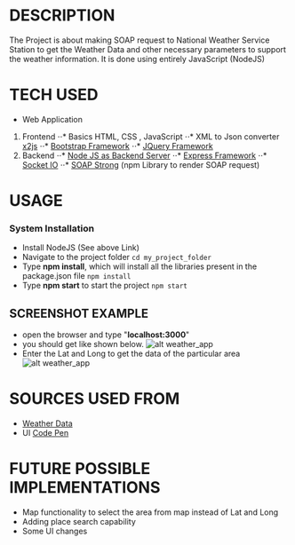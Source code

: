 # DESCRIPTION

The Project is about making SOAP request to National Weather Service Station to get the Weather Data and other necessary parameters to support the weather information. It is done using entirely JavaScript (NodeJS)

# TECH USED
+ Web Application
1. Frontend
⋅⋅* Basics HTML, CSS , JavaScript
⋅⋅* XML to Json converter [x2js](https://github.com/abdmob/x2js "XML to JSON convertor")
⋅⋅* [Bootstrap Framework](http://getbootstrap.com/ "Bootstrap")
⋅⋅* [JQuery Framework](https://jquery.com/ "JQuery")
2. Backend
⋅⋅* [Node JS as Backend Server]( https://nodejs.org/en/ "Node JS")
⋅⋅* [Express Framework](https://expressjs.com/ "Express JS")
⋅⋅* [Socket IO](https://socket.io/ "Socket IO")
⋅⋅* [SOAP Strong](https://www.npmjs.com/package/strong-soap) (npm Library to render SOAP request)

# USAGE
### System Installation
- Install NodeJS (See above Link)
- Navigate to the project folder 
``` cd my_project_folder ```
- Type **npm install**, which will install all the libraries present in the package.json file
``` npm install ```
- Type **npm start** to start the project
``` npm start ```

## SCREENSHOT EXAMPLE
- open the browser and type "**localhost:3000**"
- you should get like shown below.
![alt weather_app][weather_app_1]
- Enter the Lat and Long to get the data of the particular area
![alt weather_app][weather_app_2]

[weather_app_1]: https://github.com/Nishank-coder93/gen_images/blob/master/waether_demo_1.png
[weather_app_2]: https://github.com/Nishank-coder93/gen_images/blob/master/weather_demo_2.png

# SOURCES USED FROM
- [Weather Data](https://graphical.weather.gov/xml/mdl/XML/Design/MDL_XML_Design.pdf)
- UI [Code Pen](https://codepen.io/joshbader/pen/EjXgqr)

# FUTURE POSSIBLE IMPLEMENTATIONS
- Map functionality to select the area from map instead of Lat and Long
- Adding place search capability
- Some UI changes